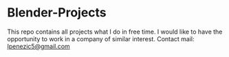 # Blender-Projects
This repo contains all projects what I do in free time.
I would like to have the opportunity to work in a company of similar interest.
Contact mail: Ipenezic5@gmail.com
